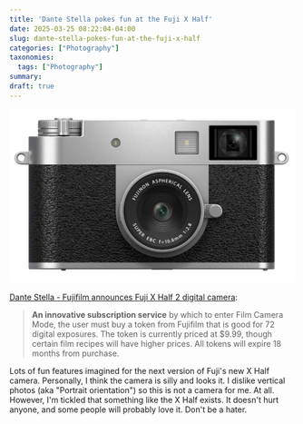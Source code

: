 ```yaml
---
title: 'Dante Stella pokes fun at the Fuji X Half'
date: 2025-03-25 08:22:04-04:00
slug: dante-stella-pokes-fun-at-the-fuji-x-half
categories: ["Photography"]
taxonomies:
  tags: ["Photography"]
summary: 
draft: true
---
```


![Fuji X Half camera](fuji-x-half.jpg " ")

[Dante Stella - Fujifilm announces Fuji X Half 2 digital camera](https://themachineplanet.wordpress.com/2025/05/22/fujifilm-announces-fuji-x-half-2-digital-camera/):

> **An innovative subscription service** by which to enter Film Camera Mode, the user must buy a token from Fujifilm that is good for 72 digital exposures. The token is currently priced at $9.99, though certain film recipes will have higher prices. All tokens will expire 18 months from purchase.

Lots of fun features imagined for the next version of Fuji's new X Half camera. Personally, I think the camera is silly and looks it. I dislike vertical photos (aka "Portrait orientation") so this is not a camera for me. At all. However, I'm tickled that something like the X Half exists. It doesn't hurt anyone, and some people will probably love it. Don't be a hater.
